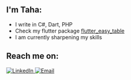 ## I'm Taha:

- I write in C#, Dart, PHP 
- Check my flutter package [flutter_easy_table](https://pub.dev/packages/flutter_easy_table)
- I am currently sharpening my skills


## Reach me on:
<p>
  <a href="https://www.linkedin.com/in/med-tahar-teber-411861177/" target="_blank">
  	<img src="https://img.shields.io/badge/LinkedIn-%230077B5.svg?&style=flat-square&logo=linkedin&logoColor=white" alt="LinkedIn">
  </a>
  <a href="mailto:tebermedtahar@gmail.com" target="_blank">
	<img src="https://img.shields.io/badge/-Gmail-c14438?style=flat-square&logo=Gmail&logoColor=white" alt="Email">
  </a>
</p>

